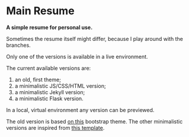 # Main Resume

**A simple resume for personal use.**

Sometimes the resume itself might differ, because I play around with the branches.

Only one of the versions is available in a live environment.

The current available versions are:
1. an old, first theme;
2. a minimalistic JS/CSS/HTML version;
3. a minimalistic Jekyll version;
4. a minimalistic Flask version.

In a local, virtual environment any version can be previewed.

The old version is based [on this](https://startbootstrap.com/theme/resume) bootstrap theme.
The other minimalistic versions are inspired from [this template](https://github.com/jglovier/resume-template).

